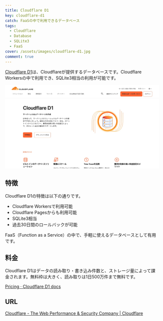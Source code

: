 ```yaml
---
title: Cloudflare D1
key: cloudflare-d1
catch: FaaSの中で利用できるデータベース 
tags:
  - Cloudflare
  - Database
  - SQLite3
  - FaaS
cover: /assets/images/cloudflare-d1.jpg
comment: true
---
```


[Cloudflare D1](https://www.cloudflare.com/ja-jp/developer-platform/d1/)は、Cloudflareが提供するデータベースです。Cloudflare Workersの中で利用でき、SQLite3相当の利用が可能です。

[![Cloudflare D1のWebサイト](/assets/images/cloudflare-d1.jpg)](https://www.cloudflare.com/ja-jp/developer-platform/d1/)

<!--more-->

## 特徴

Cloudflare D1の特徴は以下の通りです。

- Cloudflare Workersで利用可能
- Cloudflare Pagesからも利用可能
- SQLite3相当
- 過去30日間のロールバックが可能

FaaS（Function as a Service）の中で、手軽に使えるデータベースとして有用です。

## 料金

Cloudflare D1はデータの読み取り・書き込み件数と、ストレージ量によって課金されます。無料枠は大きく、読み取りは1日500万件まで無料です。

[Pricing · Cloudflare D1 docs](https://developers.cloudflare.com/d1/platform/pricing)

## URL

[Cloudflare - The Web Performance & Security Company \| Cloudflare](https://www.cloudflare.com/ja-jp/developer-platform/d1/)
